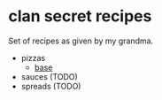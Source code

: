 # clan secret recipes

Set of recipes as given by my grandma. 

- pizzas 
    - [base](./pizzas/base.md)
- sauces (TODO)
- spreads (TODO)


